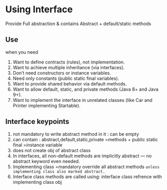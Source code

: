 # Using Interface

Provide Full abstraction & contains Abstract + default/static methods

## Use

when you need

1. Want to define contracts (rules), not implementation.
2. Want to achieve multiple inheritance (via interfaces).
3. Don’t need constructors or instance variables.
4. Need only constants (public static final variables).
5. Want to provide shared behavior via default methods.
6. Want to allow default, static, and private methods (Java 8+ and Java 9+).
7. Want to implement the interface in unrelated classes (like Car and Printer implementing Startable).

## Interface keypoints

1. not mandatory to write abstract method in it : can be empty
2. can contain : abstract,default,static,private =methods + public static final =instance variable
3. does not create obj of abstract class
4. In interfaces, all non-default methods are implicitly abstract — no abstract keyword even needed.
5. Implementing class =mandatory override all abstract methods `unless implementing class also marked abstract.`
6. Interface class methods are called using: interface class refrence with implementing class obj
